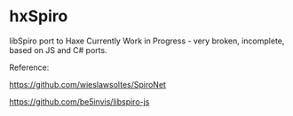 # hxSpiro
libSpiro port to Haxe
Currently Work in Progress - very broken, incomplete, based on JS and C# ports.

Reference:

https://github.com/wieslawsoltes/SpiroNet

https://github.com/be5invis/libspiro-js
